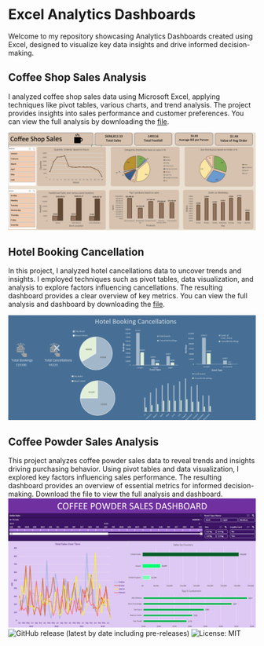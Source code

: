 # Excel Analytics Dashboards
Welcome to my repository showcasing Analytics Dashboards created using Excel, designed to visualize key data insights and drive informed decision-making.


## Coffee Shop Sales Analysis
I analyzed coffee shop sales data using Microsoft Excel, applying techniques like pivot tables, various charts, and trend analysis. The project provides insights into sales performance and customer preferences. You can view the full analysis by downloading the [file](Coffee_Shop_Sales_Data_Analysis.xlxs).

<!-- Add banner here -->
![Banner](Pictures/CSSD_r.png)


## Hotel Booking Cancellation
In this project, I analyzed hotel cancellations data to uncover trends and insights. I employed techniques such as pivot tables, data visualization, and analysis to explore factors influencing cancellations. The resulting dashboard provides a clear overview of key metrics. You can view the full analysis and dashboard by downloading the [file](Hotel_Booking_Cancellations.xlsx).

<!-- Add banner here -->
![Banner](Pictures/HB_COM.png)
<!-- Add buttons here -->

## Coffee Powder Sales Analysis
This project analyzes coffee powder sales data to reveal trends and insights driving purchasing behavior. Using pivot tables and data visualization, I explored key factors influencing sales performance. The resulting dashboard provides an overview of essential metrics for informed decision-making. Download the file to view the full analysis and dashboard.
![Banner](Pictures/CPowderSales.png)
![GitHub release (latest by date including pre-releases)](https://img.shields.io/github/v/release/navendu-pottekkat/awesome-readme?include_prereleases)
![License: MIT](https://img.shields.io/badge/License-MIT-yellow.svg)
